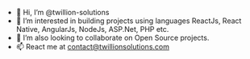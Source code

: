 - 👋 Hi, I’m @twillion-solutions
- 👀 I’m interested in building projects using languages ReactJs, React Native, AngularJs, NodeJs, ASP.Net, PHP etc.
- 💞️ I’m also looking to collaborate on Open Source projects.
- 📫 React me at contact@twillionsolutions.com
